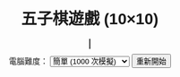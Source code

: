 <!DOCTYPE html>
<html lang="zh-TW">
<head>
  <meta charset="UTF-8">
  <title>五子棋遊戲 - 10×10 MCTS 防守進階 AI (一步必勝)</title>
  <style>
    body {
      font-family: Arial, sans-serif;
      text-align: center;
      margin: 20px;
    }
    canvas {
      background-color: #f0d9b5;
      border: 1px solid #333;
    }
    #controls {
      margin-top: 10px;
    }
    #message {
      margin-top: 10px;
      font-size: 1.2em;
      color: #333;
    }
  </style>
</head>
<body>
  <h1>五子棋遊戲 (10×10)</h1>
  <canvas id="board" width="600" height="600"></canvas>
  <div id="controls">
    <label for="difficulty">電腦難度：</label>
    <select id="difficulty">
      <option value="1000">簡單 (1000 次模擬)</option>
      <option value="5000">中等 (5000 次模擬)</option>
      <option value="10000">困難 (10000 次模擬)</option>
    </select>
    <button id="reset">重新開始</button>
  </div>
  <div id="message"></div>

  <script>
    // ──────────────────────────────
    // 基本參數設定
    // ──────────────────────────────
    const boardSize = 10;             // 10×10 棋盤
    const canvasSize = 600;
    const cellSize = canvasSize / boardSize;
    let board = [];                   // 棋盤：0 表示空，1 表示玩家，2 表示電腦
    let gameOver = false;
    let currentPlayer = 1;            // 玩家先手

    const canvas = document.getElementById("board");
    const ctx = canvas.getContext("2d");
    const difficultySelect = document.getElementById("difficulty");
    const resetButton = document.getElementById("reset");
    const messageDiv = document.getElementById("message");

    // ──────────────────────────────
    // 初始化棋盤與畫面繪製
    // ──────────────────────────────
    function initBoard() {
      board = [];
      for (let i = 0; i < boardSize; i++) {
        let row = [];
        for (let j = 0; j < boardSize; j++) {
          row.push(0);
        }
        board.push(row);
      }
      gameOver = false;
      currentPlayer = 1;
      messageDiv.textContent = "玩家下棋 (黑子)";
      drawBoard();
    }

    function drawBoard() {
      ctx.clearRect(0, 0, canvasSize, canvasSize);
      ctx.strokeStyle = "#333";
      // 畫格線
      for (let i = 0; i < boardSize; i++) {
        ctx.beginPath();
        ctx.moveTo(cellSize / 2, cellSize / 2 + i * cellSize);
        ctx.lineTo(canvasSize - cellSize / 2, cellSize / 2 + i * cellSize);
        ctx.stroke();
        ctx.beginPath();
        ctx.moveTo(cellSize / 2 + i * cellSize, cellSize / 2);
        ctx.lineTo(cellSize / 2 + i * cellSize, canvasSize - cellSize / 2);
        ctx.stroke();
      }
      // 畫棋子
      for (let i = 0; i < boardSize; i++) {
        for (let j = 0; j < boardSize; j++) {
          if (board[i][j] !== 0) {
            drawStone(i, j, board[i][j] === 1 ? "black" : "white");
          }
        }
      }
    }

    function drawStone(row, col, color) {
      const x = col * cellSize + cellSize / 2;
      const y = row * cellSize + cellSize / 2;
      const radius = cellSize * 0.4;
      ctx.beginPath();
      ctx.arc(x, y, radius, 0, 2 * Math.PI);
      ctx.fillStyle = color;
      ctx.fill();
      ctx.strokeStyle = "#333";
      ctx.stroke();
    }

    // 玩家點擊事件：玩家下棋後檢查勝負，再觸發電腦回合
    canvas.addEventListener("click", function(e) {
      if (gameOver || currentPlayer !== 1) return;
      const rect = canvas.getBoundingClientRect();
      const x = e.clientX - rect.left;
      const y = e.clientY - rect.top;
      const col = Math.floor(x / cellSize);
      const row = Math.floor(y / cellSize);
      if (board[row][col] === 0) {
        board[row][col] = 1;
        drawBoard();
        if (checkWin(row, col, 1)) {
          gameOver = true;
          messageDiv.textContent = "玩家獲勝！";
          return;
        }
        currentPlayer = 2;
        messageDiv.textContent = "電腦下棋 (白子)";
        setTimeout(computerMove, 500);
      }
    });

    // ──────────────────────────────
    // 勝負判斷：檢查 (row, col) 放置 player 後是否獲勝
    // ──────────────────────────────
    function checkWin(row, col, player) {
      const directions = [
        { dx: 1, dy: 0 },
        { dx: 0, dy: 1 },
        { dx: 1, dy: 1 },
        { dx: 1, dy: -1 }
      ];
      for (const {dx, dy} of directions) {
        let count = 1;
        let r = row + dy, c = col + dx;
        while (isValid(r, c) && board[r][c] === player) { count++; r += dy; c += dx; }
        r = row - dy; c = col - dx;
        while (isValid(r, c) && board[r][c] === player) { count++; r -= dy; c -= dx; }
        if (count >= 5) return true;
      }
      return false;
    }

    function isValid(row, col) {
      return row >= 0 && row < boardSize && col >= 0 && col < boardSize;
    }

    // ──────────────────────────────
    // 合法走法：候選走法篩選
    // 只考慮空格中位於所有棋子邊界擴展 2 格範圍內的點
    // ──────────────────────────────
    function getLegalMoves(boardState) {
      let moves = [];
      let minRow = boardSize, maxRow = -1, minCol = boardSize, maxCol = -1;
      // 找出所有已下棋子的邊界
      for (let i = 0; i < boardSize; i++) {
        for (let j = 0; j < boardSize; j++) {
          if (boardState[i][j] !== 0) {
            if (i < minRow) minRow = i;
            if (i > maxRow) maxRow = i;
            if (j < minCol) minCol = j;
            if (j > maxCol) maxCol = j;
          }
        }
      }
      // 若棋盤全空，則返回全部走法
      if (maxRow === -1) {
        for (let i = 0; i < boardSize; i++) {
          for (let j = 0; j < boardSize; j++) {
            moves.push({row: i, col: j});
          }
        }
        return moves;
      }
      // 邊界擴展 margin 改為 2 格
      const margin = 2;
      minRow = Math.max(0, minRow - margin);
      maxRow = Math.min(boardSize - 1, maxRow + margin);
      minCol = Math.max(0, minCol - margin);
      maxCol = Math.min(boardSize - 1, maxCol + margin);
      for (let i = minRow; i <= maxRow; i++) {
        for (let j = minCol; j <= maxCol; j++) {
          if (boardState[i][j] === 0) {
            moves.push({ row: i, col: j });
          }
        }
      }
      return moves;
    }

    // 複製棋盤（深複製）
    function cloneBoard(boardState) {
      return boardState.map(row => row.slice());
    }

    // ──────────────────────────────
    // 改進型啟發式評分函式
    // 除了基本連線長度評分外，還根據各方向抽取棋線字串，
    // 利用預先定義的棋型模式（如活四、眠四、活三、眠三）給予額外加分。
    // 傳入參數 player 表示模擬下棋者（1 或 2）
    // ──────────────────────────────
    function evaluateHeuristicAdvanced(boardState, row, col, player) {
      let score = 0;
      const directions = [
        { dx: 1, dy: 0 },
        { dx: 0, dy: 1 },
        { dx: 1, dy: 1 },
        { dx: 1, dy: -1 }
      ];
      for (const {dx, dy} of directions) {
        let count = 1;
        let r = row + dy, c = col + dx;
        while (isValid(r, c) && boardState[r][c] === player) { count++; r += dy; c += dx; }
        r = row - dy; c = col - dx;
        while (isValid(r, c) && boardState[r][c] === player) { count++; r -= dy; c -= dx; }
        if (count >= 5) score += 10000;
        else score += Math.pow(10, count - 1);
        score += evaluatePatterns(boardState, row, col, dx, dy, player);
      }
      return score;
    }

    // 根據指定方向抽取棋線字串，並根據預定棋型模式給予額外加分
    // 抽取範圍從 -5 到 +5（共 11 格），中心索引改為 5
    function evaluatePatterns(boardState, row, col, dx, dy, player) {
      let bonus = 0;
      let line = "";
      for (let offset = -5; offset <= 5; offset++) {
        let r = row + offset * dy;
        let c = col + offset * dx;
        if (isValid(r, c)) line += boardState[r][c].toString();
        else line += "X"; // X 表示邊界
      }
      const centerIndex = 5;
      line = line.substr(0, centerIndex) + player.toString() + line.substr(centerIndex + 1);
      
      let patterns = [];
      if (player === 2) {
        patterns = [
          { regex: /0(2){4}0/, bonus: 5000 },          // 活四
          { regex: /(1|X)(2){4}0|0(2){4}(1|X)/, bonus: 3000 }, // 眠四
          { regex: /0(2){3}0/, bonus: 500 },             // 活三
          { regex: /(1|X)(2){3}0|0(2){3}(1|X)/, bonus: 300 }      // 眠三
        ];
      } else {
        patterns = [
          { regex: /0(1){4}0/, bonus: 5000 },
          { regex: /(2|X)(1){4}0|0(1){4}(2|X)/, bonus: 3000 },
          { regex: /0(1){3}0/, bonus: 500 },
          { regex: /(2|X)(1){3}0|0(1){3}(2|X)/, bonus: 300 }
        ];
      }
      for (let patternObj of patterns) {
        if (patternObj.regex.test(line)) bonus += patternObj.bonus;
      }
      return bonus;
    }

    // ──────────────────────────────
    // 模擬前先檢查直接致勝走法
    function findImmediateWin(boardState, currentP) {
      const moves = getLegalMoves(boardState);
      for (let move of moves) {
        boardState[move.row][move.col] = currentP;
        if (checkWinBoard(boardState, move.row, move.col, currentP)) {
          boardState[move.row][move.col] = 0;
          return move;
        }
        boardState[move.row][move.col] = 0;
      }
      return null;
    }

    // 檢查指定局面是否獲勝（模擬用）
    function checkWinBoard(boardState, row, col, player) {
      const directions = [
        { dx: 1, dy: 0 },
        { dx: 0, dy: 1 },
        { dx: 1, dy: 1 },
        { dx: 1, dy: -1 }
      ];
      for (const {dx, dy} of directions) {
        let count = 1;
        let r = row + dy, c = col + dx;
        while (isValid(r, c) && boardState[r][c] === player) { count++; r += dy; c += dx; }
        r = row - dy; c = col - dx;
        while (isValid(r, c) && boardState[r][c] === player) { count++; r -= dy; c -= dx; }
        if (count >= 5) return true;
      }
      return false;
    }

    // ──────────────────────────────
    // 模擬走完遊戲（playout）
    // 每一步模擬前先檢查是否有致勝或必防走法，若有則直接採用，
    // 否則以加權啟發式隨機選擇走法。
    function simulateRandomGame(boardState, currentP) {
      while (true) {
        let moves = getLegalMoves(boardState);
        if (moves.length === 0) return 0; // 平手

        // 檢查自己是否有致勝走法
        let winMove = findImmediateWin(boardState, currentP);
        if (winMove) { boardState[winMove.row][winMove.col] = currentP; return currentP; }

        // 檢查對手是否有致勝走法，若有則必須防守
        let blockMove = findImmediateWin(boardState, 3 - currentP);
        if (blockMove) {
          boardState[blockMove.row][blockMove.col] = currentP;
        } else {
          // 否則以加權啟發式選擇走法
          let move = selectHeuristicMoveAdvanced(boardState, currentP);
          boardState[move.row][move.col] = currentP;
        }
        if (findImmediateWin(boardState, currentP)) return currentP;
        currentP = 3 - currentP;
      }
    }

    // ──────────────────────────────
    // 利用改進型啟發式評分選擇走法
    // 防守權重進一步提高：對手評分乘以 2.0
    function selectHeuristicMoveAdvanced(boardState, currentP) {
      const moves = getLegalMoves(boardState);
      let totalWeight = 0;
      const weightedMoves = [];
      for (let move of moves) {
        boardState[move.row][move.col] = currentP;
        const selfScore = evaluateHeuristicAdvanced(boardState, move.row, move.col, currentP);
        boardState[move.row][move.col] = 0;
        boardState[move.row][move.col] = 3 - currentP;
        const oppScore = evaluateHeuristicAdvanced(boardState, move.row, move.col, 3 - currentP);
        boardState[move.row][move.col] = 0;
        const weight = selfScore + 2.0 * oppScore;
        weightedMoves.push({ move, weight });
        totalWeight += weight;
      }
      if (totalWeight === 0) return moves[Math.floor(Math.random() * moves.length)];
      const rand = Math.random() * totalWeight;
      let accum = 0;
      for (let item of weightedMoves) {
        accum += item.weight;
        if (accum >= rand) return item.move;
      }
      return moves[moves.length - 1];
    }

    // ──────────────────────────────
    // MCTS 節點物件
    // ──────────────────────────────
    function MCTSNode(boardState, parent, move, player) {
      this.board = boardState; // 深複製後的局面
      this.parent = parent;
      this.move = move;        // 從父節點到本節點的走法（根節點為 null）
      this.player = player;    // 到本節點時輪到哪個玩家下棋
      this.wins = 0;
      this.visits = 0;
      this.children = [];
      this.untriedMoves = getLegalMoves(boardState);
    }

    // UCT 選擇子節點
    function selectChild(node) {
      let bestChild = null;
      let bestValue = -Infinity;
      for (let child of node.children) {
        const uctValue = (child.wins / child.visits) + Math.sqrt(2 * Math.log(node.visits) / child.visits);
        if (uctValue > bestValue) {
          bestValue = uctValue;
          bestChild = child;
        }
      }
      return bestChild;
    }

    // ──────────────────────────────
    // MCTS 主流程：Selection / Expansion / Simulation / Backpropagation
    // ──────────────────────────────
    function mcts(root, iterations) {
      for (let i = 0; i < iterations; i++) {
        let node = root;
        let boardCopy = cloneBoard(root.board);
        let currentP = root.player;

        // 1. Selection：沿著樹向下選擇
        while (node.untriedMoves.length === 0 && node.children.length > 0) {
          node = selectChild(node);
          boardCopy[node.move.row][node.move.col] = (node.parent.player === 2 ? 2 : 1);
          currentP = node.player;
        }

        // 2. Expansion：若還有未嘗試走法，隨機展開一個
        if (node.untriedMoves.length > 0) {
          const index = Math.floor(Math.random() * node.untriedMoves.length);
          const move = node.untriedMoves.splice(index, 1)[0];
          boardCopy[move.row][move.col] = currentP;
          const child = new MCTSNode(cloneBoard(boardCopy), node, move, 3 - currentP);
          node.children.push(child);
          node = child;
          currentP = 3 - currentP;
        }

        // 3. Simulation：從展開節點開始以改進型啟發式模擬走完遊戲
        const winner = simulateRandomGame(cloneBoard(boardCopy), currentP);

        // 4. Backpropagation：反向更新節點資訊
        let tempNode = node;
        while (tempNode !== null) {
          tempNode.visits++;
          if (winner === 2) tempNode.wins++;
          tempNode = tempNode.parent;
        }
      }
    }

    // 電腦利用 MCTS 選擇最佳走法，模擬次數由下拉選單控制
    function mctsMove(iterations) {
      const root = new MCTSNode(cloneBoard(board), null, null, 2);
      mcts(root, iterations);
      if (root.children.length === 0) return getRandomMove();
      const bestChild = root.children.reduce((a, b) => (a.visits > b.visits ? a : b));
      return bestChild.move;
    }

    // 備用：隨機選擇一個合法走法（極端情況下使用）
    function getRandomMove() {
      const moves = getLegalMoves(board);
      return moves[Math.floor(Math.random() * moves.length)];
    }

    // ──────────────────────────────
    // 【重點】電腦下棋：若電腦一步就能獲勝，必須下那一步
    function computerMove() {
      if (gameOver) return;
      // 先檢查電腦是否有一步可直接致勝
      let immediateWin = findImmediateWin(board, 2);
      if (immediateWin) {
        board[immediateWin.row][immediateWin.col] = 2;
        drawBoard();
        if (checkWin(immediateWin.row, immediateWin.col, 2)) {
          gameOver = true;
          messageDiv.textContent = "電腦獲勝！";
        } else {
          currentPlayer = 1;
          messageDiv.textContent = "玩家下棋 (黑子)";
        }
        return;
      }

      const iterations = parseInt(difficultySelect.value);
      const move = mctsMove(iterations);
      if (move) {
        board[move.row][move.col] = 2;
        drawBoard();
        if (checkWin(move.row, move.col, 2)) {
          gameOver = true;
          messageDiv.textContent = "電腦獲勝！";
          return;
        }
        currentPlayer = 1;
        messageDiv.textContent = "玩家下棋 (黑子)";
      }
    }

    resetButton.addEventListener("click", initBoard);
    initBoard();
  </script>
</body>
</html>
